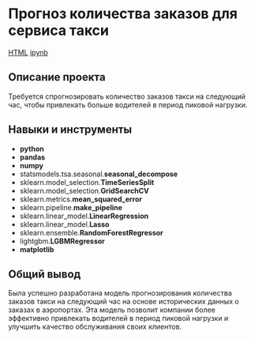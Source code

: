 # Прогноз количества заказов для сервиса такси

[HTML](https://github.com/SancheZzz69/Portfolio/blob/main/Taxi%20Service/P1_Portfolio.html)     [ipynb](https://github.com/SancheZzz69/Portfolio/blob/main/Taxi%20Service/P1_Portfolio.ipynb)

## Описание проекта

Требуется спрогнозировать количество заказов такси на следующий час, чтобы привлекать больше водителей в период пиковой нагрузки.

## Навыки и инструменты

- **python**
- **pandas**
- **numpy**
- statsmodels.tsa.seasonal.**seasonal_decompose**
- sklearn.model_selection.**TimeSeriesSplit**
- sklearn.model_selection.**GridSearchCV**
- sklearn.metrics.**mean_squared_error**
- sklearn.pipeline.**make_pipeline**
- sklearn.linear_model.**LinearRegression**
- sklearn.linear_model.**Lasso**
- sklearn.ensemble.**RandomForestRegressor**
- lightgbm.**LGBMRegressor**
- **matplotlib**

## 

## Общий вывод

Была успешно разработана модель прогнозирования количества заказов такси на следующий час на основе исторических данных о заказах в аэропортах. Эта модель позволит компании более эффективно привлекать водителей в период пиковой нагрузки и улучшить качество обслуживания своих клиентов.
